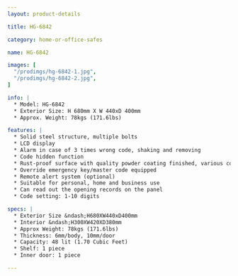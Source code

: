 ```yaml
---
layout: product-details

title: HG-6842

category: home-or-office-safes

name: HG-6842

images: [
  "/prodimgs/hg-6842-1.jpg",
  "/prodimgs/hg-6842-2.jpg",
]

info: |
  * Model: HG-6842
  * Exterior Size: H 680mm X W 440xD 400mm
  * Approx. Weight: 78kgs (171.6lbs)

features: |
  * Solid steel structure, multiple bolts
  * LCD display
  * Alarm in case of 3 times wrong code, shaking and removing
  * Code hidden function
  * Rust-proof surface with quality powder coating finished, various colors available
  * Override emergency key/master code equipped
  * Remote alert system (optional)
  * Suitable for personal, home and business use
  * Can read out the opening records on the panel
  * Code setting: 1-10 digits

specs: |
  * Exterior Size &ndash;H680XW440xD400mm
  * Interior &ndash;H300XW420XD380mm
  * Approx Weight: 78kgs (171.6lbs)
  * Thickness: 6mm/body, 10mm/door
  * Capacity: 48 lit (1.70 Cubic Feet)
  * Shelf: 1 piece
  * Inner door: 1 piece

---
```



